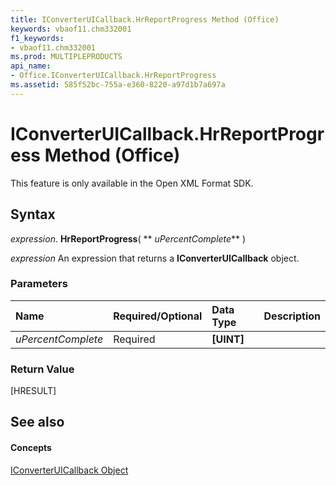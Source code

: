 ```yaml
---
title: IConverterUICallback.HrReportProgress Method (Office)
keywords: vbaof11.chm332001
f1_keywords:
- vbaof11.chm332001
ms.prod: MULTIPLEPRODUCTS
api_name:
- Office.IConverterUICallback.HrReportProgress
ms.assetid: 585f52bc-755a-e360-8220-a97d1b7a697a
---
```



# IConverterUICallback.HrReportProgress Method (Office)

This feature is only available in the Open XML Format SDK.


## Syntax

 _expression_. **HrReportProgress**( ** _uPercentComplete_** )

 _expression_ An expression that returns a **IConverterUICallback** object.


### Parameters



|**Name**|**Required/Optional**|**Data Type**|**Description**|
|:-----|:-----|:-----|:-----|
| _uPercentComplete_|Required|**[UINT]**||

### Return Value

[HRESULT]


## See also


#### Concepts


[IConverterUICallback Object](iconverteruicallback-object-office.md)


